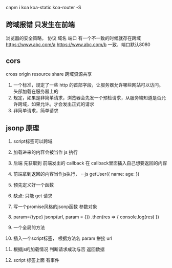 cnpm i koa koa-static koa-router -S

## 跨域报错 只发生在前端
浏览器的安全策略，
协议 域名 端口 有一个不一致的时候就存在跨域
https://www.abc.com/a  https://www.abc.com/b 一致，端口默认8080

## cors 
cross origin resource share 跨域资源共享
1. 一个标准，规定了一些 http 的首部字段，让服务器允许哪些网站可以访问。 头部加载在服务器上的
2. 规定，如果是非简单请求，浏览器会先发一个预检请求，从服务端知道是否允许跨域，如果允许。才会发出正式的请求
3. 非简单请求，简单请求

## jsonp 原理
1. script标签可以跨域
2. 加载进来的内容会被当作 js 执行
3. 后端 先获取到 前端发出的 callback 在 callback里面插入自己想要返回的内容
4. 前端拿到返回的内容当作js执行，
···js
getUser({
    name:
    age:
})
5. 预先定义好一个函数
6. 缺点: 只能 get 请求
7. 写一个promise风格的jsonp函数  参数对象
8. param={type}
jsonp(url, param = {})
   .then(res => {
        console.log(res)
    })

1. 一个全局的方法
2. 插入一个script标签， 根据方法名 param 拼接 url
3. 根据js的加载情况 判断请求成功与否 返回数据
4. script 标签上面 有事件



